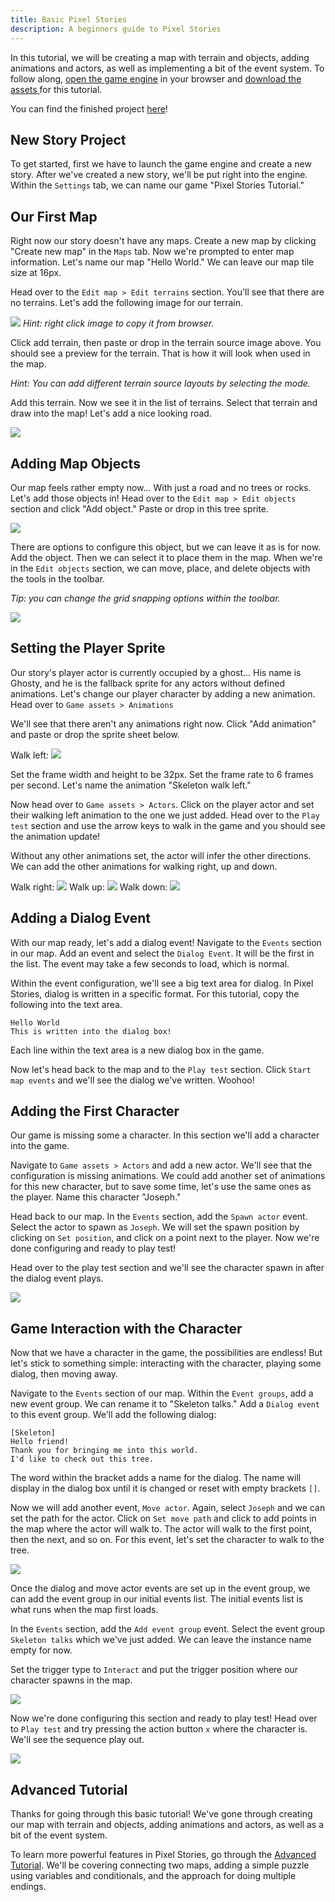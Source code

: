 ```yaml
---
title: Basic Pixel Stories
description: A beginners guide to Pixel Stories
---
```


In this tutorial, we will be creating a map with terrain and objects, adding animations and actors, as well as implementing a bit of the event system. To follow along, <a href="https://app.pixelstories.io/editor" target="_blank">open the game engine</a> in your browser and <a href="https://api.pixelstories.io/storage/v1/object/public/misc/Basic_Tutorial_Assets.zip" download> download the assets </a> for this tutorial.

You can find the finished project <a href="https://app.pixelstories.io/embed/9JqZWsEk20" target="_blank">here</a>!
## New Story Project

To get started, first we have to launch the game engine and create a new story. After we've created a new story, we'll be put right into the engine. Within the `Settings` tab, we can name our game "Pixel Stories Tutorial."

## Our First Map

Right now our story doesn't have any maps. Create a new map by clicking "Create new map" in the `Maps` tab. Now we're prompted to enter map information. Let's name our map "Hello World." We can leave our map tile size at 16px.

Head over to the `Edit map > Edit terrains` section. You'll see that there are no terrains. Let's add the following image for our terrain.

![](../../../assets/images/terrain-3.png)
_Hint: right click image to copy it from browser._

Click add terrain, then paste or drop in the terrain source image above. You should see a preview for the terrain. That is how it will look when used in the map.

_Hint: You can add different terrain source layouts by selecting the mode._

Add this terrain. Now we see it in the list of terrains. Select that terrain and draw into the map! Let's add a nice looking road.

![](../../../assets/images/resulting-map.png)

## Adding Map Objects

Our map feels rather empty now... With just a road and no trees or rocks. Let's add those objects in! Head over to the `Edit map > Edit objects` section and click "Add object." Paste or drop in this tree sprite.

![](../../../assets/images/tree-2.png)

There are options to configure this object, but we can leave it as is for now. Add the object. Then we can select it to place them in the map. When we're in the `Edit objects` section, we can move, place, and delete objects with the tools in the toolbar. 

_Tip: you can change the grid snapping options within the toolbar._

![](../../../assets/images/resulting-terrain.png)

## Setting the Player Sprite

Our story's player actor is currently occupied by a ghost... His name is Ghosty, and he is the fallback sprite for any actors without defined animations. Let's change our player character by adding a new animation. Head over to `Game assets > Animations`

We'll see that there aren't any animations right now. Click "Add animation" and paste or drop the sprite sheet below. 

Walk left:
![](../../../assets/images/walk-left.png)

Set the frame width and height to be 32px. Set the frame rate to 6 frames per second. Let's name the animation "Skeleton walk left."

Now head over to `Game assets > Actors`. Click on the player actor and set their walking left animation to the one we just added. Head over to the `Play test` section and use the arrow keys to walk in the game and you should see the animation update!

Without any other animations set, the actor will infer the other directions. We can add the other animations for walking right, up and down.

Walk right:
![](../../../assets/images/walkright.png)
Walk up:
![](../../../assets/images/walkup.png)
Walk down:
![](../../../assets/images/wakdown.png)

## Adding a Dialog Event

With our map ready, let's add a dialog event! Navigate to the `Events` section in our map. Add an event and select the `Dialog Event`. It will be the first in the list. The event may take a few seconds to load, which is normal.

Within the event configuration, we'll see a big text area for dialog. In Pixel Stories, dialog is written in a specific format. For this tutorial, copy the following into the text area.

```
Hello World
This is written into the dialog box!
```

Each line within the text area is a new dialog box in the game.

Now let's head back to the map and to the `Play test` section. Click `Start map events` and we'll see the dialog we've written. Woohoo!

## Adding the First Character

Our game is missing some a character. In this section we'll add a character into the game.

Navigate to `Game assets > Actors` and add a new actor. We'll see that the configuration is missing animations. We could add another set of animations for this new character, but to save some time, let's use the same ones as the player. Name this character "Joseph."

Head back to our map. In the `Events` section, add the `Spawn actor` event. Select the actor to spawn as `Joseph`. We will set the spawn position by clicking on `Set position`, and click on a point next to the player. Now we're done configuring and ready to play test!

Head over to the play test section and we'll see the character spawn in after the dialog event plays.

![](../../../assets/images/friend.png)

## Game Interaction with the Character

Now that we have a character in the game, the possibilities are endless! But let's stick to something simple: interacting with the character, playing some dialog, then moving away.

Navigate to the `Events` section of our map. Within the `Event groups`, add a new event group. We can rename it to "Skeleton talks." Add a `Dialog event` to this event group. We'll add the following dialog:

```
[Skeleton]
Hello friend!
Thank you for bringing me into this world.
I'd like to check out this tree.
```

The word within the bracket adds a name for the dialog. The name will display in the dialog box until it is changed or reset with empty brackets `[]`.

Now we will add another event, `Move actor`. Again, select `Joseph` and we can set the path for the actor. Click on `Set move path` and click to add points in the map where the actor will walk to. The actor will walk to the first point, then the next, and so on. For this event, let's set the character to walk to the tree.

![](../../../assets/images/walk-to-tree-1.png)

Once the dialog and move actor events are set up in the event group, we can add the event group in our initial events list. The initial events list is what runs when the map first loads.

In the `Events` section, add the `Add event group` event. Select the event group `Skeleton talks` which we've just added. We can leave the instance name empty for now.

Set the trigger type to `Interact` and put the trigger position where our character spawns in the map.

![](../../../assets/images/Basic-Pixel-Stories.png)

Now we're done configuring this section and ready to play test! Head over to `Play test` and try pressing the action button `x` where the character is. We'll see the sequence play out.

![](../../../assets/images/basic-tutorial-result.png)

## Advanced Tutorial

Thanks for going through this basic tutorial! We've gone through creating our map with terrain and objects, adding animations and actors, as well as a bit of the event system.

To learn more powerful features in Pixel Stories, go through the [Advanced Tutorial](content/docs/tutorials/advanced-pixel-stories.md). We'll be covering connecting two maps, adding a simple puzzle using variables and conditionals, and the approach for doing multiple endings.
